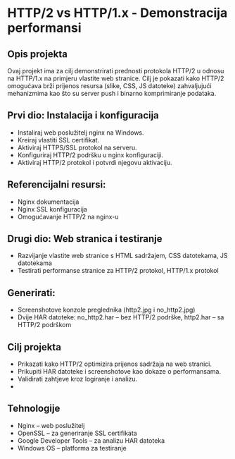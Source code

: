 # HTTP/2 vs HTTP/1.x - Demonstracija performansi
## Opis projekta
Ovaj projekt ima za cilj demonstrirati prednosti protokola HTTP/2 u odnosu na HTTP/1.x na primjeru vlastite web stranice. Cilj je pokazati kako HTTP/2 omogućava brži prijenos resursa (slike, CSS, JS datoteke) zahvaljujući mehanizmima kao što su server push i binarno komprimiranje podataka.

## Prvi dio: Instalacija i konfiguracija
- Instaliraj web poslužitelj nginx na Windows.
- Kreiraj vlastiti SSL certifikat.
- Aktiviraj HTTPS/SSL protokol na serveru.
- Konfiguriraj HTTP/2 podršku u nginx konfiguraciji.
- Aktiviraj HTTP/2 protokol i potvrdi njegovu aktivaciju.

## Referencijalni resursi:
- Nginx dokumentacija
- Nginx SSL konfiguracija
- Omogućavanje HTTP/2 na nginx-u

## Drugi dio: Web stranica i testiranje
- Razvijanje vlastite web stranice s HTML sadržajem, CSS datotekama, JS datotekama
- Testirati performanse stranice za HTTP/2 protokol, HTTP/1.x protokol

## Generirati:
- Screenshotove konzole preglednika (http2.jpg i no_http2.jpg)
- Dvije HAR datoteke: no_http2.har – bez HTTP/2 podrške, http2.har – sa HTTP/2 podrškom

## Cilj projekta
- Prikazati kako HTTP/2 optimizira prijenos sadržaja na web stranici.
- Prikupiti HAR datoteke i screenshotove kao dokaze o performansama.
- Validirati zahtjeve kroz logiranje i analizu.
- 
## Tehnologije
- Nginx – web poslužitelj
- OpenSSL – za generiranje SSL certifikata
- Google Developer Tools – za analizu HAR datoteka
- Windows OS – platforma za testiranje
